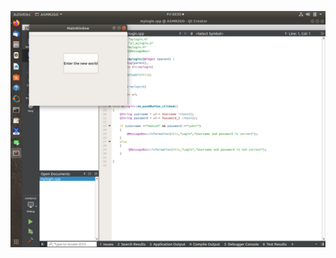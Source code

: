 ![alt text](https://raw.githubusercontent.com/PatelManush/Final_Submission_ASMR2GO/master/Software/Source_Code_Revision/Login/Screenshot%20from%202020-04-17%2003-55-21.png)
